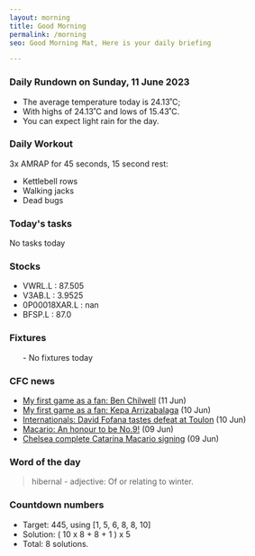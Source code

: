 ```yaml
---
layout: morning
title: Good Morning
permalink: /morning
seo: Good Morning Mat, Here is your daily briefing

---
```


<!-- weather_marker starts -->
### Daily Rundown on Sunday, 11 June 2023

- The average temperature today is 24.13˚C;
- With highs of 24.13˚C and lows of 15.43˚C.
- You can expect light rain for the day.

<!-- weather_marker ends -->

### Daily Workout
<!-- workout_marker starts -->
3x AMRAP for 45 seconds, 15 second rest:

- Kettlebell rows
- Walking jacks
- Dead bugs

<!-- workout_marker ends -->

### Today's tasks
<!-- task_marker starts -->
No tasks today
<!-- task_marker ends -->

### Stocks

<!-- stocks_marker starts -->

- VWRL.L : 87.505
- V3AB.L : 3.9525
- 0P00018XAR.L : nan
- BFSP.L : 87.0

<!-- stocks_marker ends -->

### Fixtures

<!-- sports_marker starts -->

<ul>
- No fixtures today</ul>

<!-- sports_marker ends -->

### CFC news

<!-- cfc_marker starts -->
- [My first game as a fan: Ben Chilwell](https://chelseafc.com/en/news/article/my-first-game-as-a-fan-ben-chilwell) (11 Jun)
- [My first game as a fan: Kepa Arrizabalaga](https://chelseafc.com/en/news/article/my-first-game-as-a-fan-kepa-arrizabalaga) (10 Jun)
- [Internationals: David Fofana tastes defeat at Toulon](https://chelseafc.com/en/news/article/internationals-david-fofana-tastes-defeat-at-toulon) (10 Jun)
- [Macario: An honour to be No.9!](https://chelseafc.com/en/news/article/macario-an-honour-to-be-no-9) (09 Jun)
- [Chelsea complete Catarina Macario signing](https://chelseafc.com/en/news/article/chelsea-complete-catarina-macario-signing) (09 Jun)

<!-- cfc_marker ends -->

### Word of the day
<!-- word_marker starts -->

 > hibernal - adjective: Of or relating to winter.

<!-- word_marker ends -->

### Countdown numbers
<!-- game_marker starts -->

- Target: 445, using [1, 5, 6, 8, 8, 10]
- Solution: ( 10 x 8 + 8 + 1 ) x 5
- Total: 8 solutions.

<!-- game_marker ends -->
